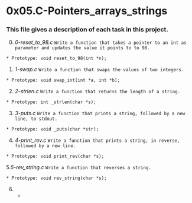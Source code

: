# **0x05.C-Pointers_arrays_strings**

### **This file gives a description of each task in this project.**

0. *0-reset_to_98.c*
`Write a function that takes a pointer to an int as parameter and updates the value it points to to 98.`
~~~~
* Prototype: void reset_to_98(int *n);
~~~~

1. *1-swap.c*
`Write a function that swaps the values of two integers.`
~~~~
* Prototype: void swap_int(int *a, int *b);
~~~~

2. *2-strlen.c*
`Write a function that returns the length of a string.`
~~~~
* Prototype: int _strlen(char *s);
~~~~

3. *3-puts.c*
`Write a function that prints a string, followed by a new line, to stdout.`
~~~~
* Prototype: void _puts(char *str);
~~~~

4. *4-print_rev.c*
`Write a function that prints a string, in reverse, followed by a new line.`
~~~~
* Prototype: void print_rev(char *s);
~~~~

5.*5-rev_string.c*
`Write a function that reverses a string.`
~~~~
* Prototype: void rev_string(char *s);
~~~~

6. *
